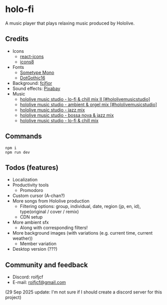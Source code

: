 # holo-fi

A music player that plays relaxing music produced by Hololive.

## Credits

- Icons
  - [react-icons](https://react-icons.github.io/react-icons/)
  - [icons8](https://icons8.com/icons)
- Fonts
  - [Sometype Mono](https://fonts.google.com/specimen/Sometype+Mono)
  - [DotGothic16](https://fonts.google.com/specimen/DotGothic16)
  <!-- - [M PLUS 1p](https://fonts.google.com/specimen/M+PLUS+1p)
  - [Titillium Web](https://fonts.google.com/specimen/Titillium+Web) -->
- Background: [fcjfior](https://x.com/fcjfior)
- Sound effects: [Pixabay](https://pixabay.com/)
- Music
  - [hololive music studio - lo-fi & chill mix II [#hololivemusicstudio]](https://www.youtube.com/watch?v=cBlrARl9tIQ&list=PL1NeGg1woXqnC8Rh_M0oO0QashTHocZqv)
  - [hololive music studio - ambient & orgel mix [#hololivemusicstudio]](https://www.youtube.com/watch?v=899x5rU9mX8&list=PL1NeGg1woXqnC8Rh_M0oO0QashTHocZqv&index=2)
  - [hololive music studio - jazz mix](https://www.youtube.com/watch?v=WFWw821wozI&list=PL1NeGg1woXqnC8Rh_M0oO0QashTHocZqv&index=3)
  - [hololive music studio - bossa nova & jazz mix](https://www.youtube.com/watch?v=VPBqpyub4Kc&list=PL1NeGg1woXqnC8Rh_M0oO0QashTHocZqv&index=4)
  - [hololive music studio - lo-fi & chill mix](https://www.youtube.com/watch?v=XD1t7JHbge0&list=PL1NeGg1woXqnC8Rh_M0oO0QashTHocZqv&index=5)

## Commands

```
npm i
npm run dev
```

## Todos (features)

- Localization
- Productivity tools
  - Promodoro
- Custom cursor (A-chan?)
- More songs from Hololive production
  - Filtering options: group, individual, date, region (jp, en, id), type(original / cover / remix)
  - CDN setup
- More ambient sfx
  - Along with corresponding filters!
- More background images (with variations (e.g. current time, current weather))
  - Member variation
- Desktop version (???)

## Community and feedback

- Discord: roifjcf
- E-mail: roifjcf@gmail.com

(29 Sep 2025 update: I'm not sure if I should create a discord server for this project)